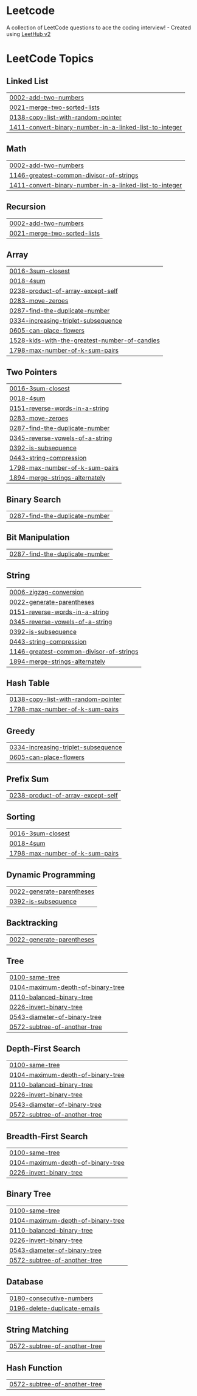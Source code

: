 # Leetcode
A collection of LeetCode questions to ace the coding interview! - Created using [LeetHub v2](https://github.com/arunbhardwaj/LeetHub-2.0)

<!---LeetCode Topics Start-->
# LeetCode Topics
## Linked List
|  |
| ------- |
| [0002-add-two-numbers](https://github.com/phongthanh-1711/Leetcode/tree/master/0002-add-two-numbers) |
| [0021-merge-two-sorted-lists](https://github.com/phongthanh-1711/Leetcode/tree/master/0021-merge-two-sorted-lists) |
| [0138-copy-list-with-random-pointer](https://github.com/phongthanh-1711/Leetcode/tree/master/0138-copy-list-with-random-pointer) |
| [1411-convert-binary-number-in-a-linked-list-to-integer](https://github.com/phongthanh-1711/Leetcode/tree/master/1411-convert-binary-number-in-a-linked-list-to-integer) |
## Math
|  |
| ------- |
| [0002-add-two-numbers](https://github.com/phongthanh-1711/Leetcode/tree/master/0002-add-two-numbers) |
| [1146-greatest-common-divisor-of-strings](https://github.com/phongthanh-1711/Leetcode/tree/master/1146-greatest-common-divisor-of-strings) |
| [1411-convert-binary-number-in-a-linked-list-to-integer](https://github.com/phongthanh-1711/Leetcode/tree/master/1411-convert-binary-number-in-a-linked-list-to-integer) |
## Recursion
|  |
| ------- |
| [0002-add-two-numbers](https://github.com/phongthanh-1711/Leetcode/tree/master/0002-add-two-numbers) |
| [0021-merge-two-sorted-lists](https://github.com/phongthanh-1711/Leetcode/tree/master/0021-merge-two-sorted-lists) |
## Array
|  |
| ------- |
| [0016-3sum-closest](https://github.com/phongthanh-1711/Leetcode/tree/master/0016-3sum-closest) |
| [0018-4sum](https://github.com/phongthanh-1711/Leetcode/tree/master/0018-4sum) |
| [0238-product-of-array-except-self](https://github.com/phongthanh-1711/Leetcode/tree/master/0238-product-of-array-except-self) |
| [0283-move-zeroes](https://github.com/phongthanh-1711/Leetcode/tree/master/0283-move-zeroes) |
| [0287-find-the-duplicate-number](https://github.com/phongthanh-1711/Leetcode/tree/master/0287-find-the-duplicate-number) |
| [0334-increasing-triplet-subsequence](https://github.com/phongthanh-1711/Leetcode/tree/master/0334-increasing-triplet-subsequence) |
| [0605-can-place-flowers](https://github.com/phongthanh-1711/Leetcode/tree/master/0605-can-place-flowers) |
| [1528-kids-with-the-greatest-number-of-candies](https://github.com/phongthanh-1711/Leetcode/tree/master/1528-kids-with-the-greatest-number-of-candies) |
| [1798-max-number-of-k-sum-pairs](https://github.com/phongthanh-1711/Leetcode/tree/master/1798-max-number-of-k-sum-pairs) |
## Two Pointers
|  |
| ------- |
| [0016-3sum-closest](https://github.com/phongthanh-1711/Leetcode/tree/master/0016-3sum-closest) |
| [0018-4sum](https://github.com/phongthanh-1711/Leetcode/tree/master/0018-4sum) |
| [0151-reverse-words-in-a-string](https://github.com/phongthanh-1711/Leetcode/tree/master/0151-reverse-words-in-a-string) |
| [0283-move-zeroes](https://github.com/phongthanh-1711/Leetcode/tree/master/0283-move-zeroes) |
| [0287-find-the-duplicate-number](https://github.com/phongthanh-1711/Leetcode/tree/master/0287-find-the-duplicate-number) |
| [0345-reverse-vowels-of-a-string](https://github.com/phongthanh-1711/Leetcode/tree/master/0345-reverse-vowels-of-a-string) |
| [0392-is-subsequence](https://github.com/phongthanh-1711/Leetcode/tree/master/0392-is-subsequence) |
| [0443-string-compression](https://github.com/phongthanh-1711/Leetcode/tree/master/0443-string-compression) |
| [1798-max-number-of-k-sum-pairs](https://github.com/phongthanh-1711/Leetcode/tree/master/1798-max-number-of-k-sum-pairs) |
| [1894-merge-strings-alternately](https://github.com/phongthanh-1711/Leetcode/tree/master/1894-merge-strings-alternately) |
## Binary Search
|  |
| ------- |
| [0287-find-the-duplicate-number](https://github.com/phongthanh-1711/Leetcode/tree/master/0287-find-the-duplicate-number) |
## Bit Manipulation
|  |
| ------- |
| [0287-find-the-duplicate-number](https://github.com/phongthanh-1711/Leetcode/tree/master/0287-find-the-duplicate-number) |
## String
|  |
| ------- |
| [0006-zigzag-conversion](https://github.com/phongthanh-1711/Leetcode/tree/master/0006-zigzag-conversion) |
| [0022-generate-parentheses](https://github.com/phongthanh-1711/Leetcode/tree/master/0022-generate-parentheses) |
| [0151-reverse-words-in-a-string](https://github.com/phongthanh-1711/Leetcode/tree/master/0151-reverse-words-in-a-string) |
| [0345-reverse-vowels-of-a-string](https://github.com/phongthanh-1711/Leetcode/tree/master/0345-reverse-vowels-of-a-string) |
| [0392-is-subsequence](https://github.com/phongthanh-1711/Leetcode/tree/master/0392-is-subsequence) |
| [0443-string-compression](https://github.com/phongthanh-1711/Leetcode/tree/master/0443-string-compression) |
| [1146-greatest-common-divisor-of-strings](https://github.com/phongthanh-1711/Leetcode/tree/master/1146-greatest-common-divisor-of-strings) |
| [1894-merge-strings-alternately](https://github.com/phongthanh-1711/Leetcode/tree/master/1894-merge-strings-alternately) |
## Hash Table
|  |
| ------- |
| [0138-copy-list-with-random-pointer](https://github.com/phongthanh-1711/Leetcode/tree/master/0138-copy-list-with-random-pointer) |
| [1798-max-number-of-k-sum-pairs](https://github.com/phongthanh-1711/Leetcode/tree/master/1798-max-number-of-k-sum-pairs) |
## Greedy
|  |
| ------- |
| [0334-increasing-triplet-subsequence](https://github.com/phongthanh-1711/Leetcode/tree/master/0334-increasing-triplet-subsequence) |
| [0605-can-place-flowers](https://github.com/phongthanh-1711/Leetcode/tree/master/0605-can-place-flowers) |
## Prefix Sum
|  |
| ------- |
| [0238-product-of-array-except-self](https://github.com/phongthanh-1711/Leetcode/tree/master/0238-product-of-array-except-self) |
## Sorting
|  |
| ------- |
| [0016-3sum-closest](https://github.com/phongthanh-1711/Leetcode/tree/master/0016-3sum-closest) |
| [0018-4sum](https://github.com/phongthanh-1711/Leetcode/tree/master/0018-4sum) |
| [1798-max-number-of-k-sum-pairs](https://github.com/phongthanh-1711/Leetcode/tree/master/1798-max-number-of-k-sum-pairs) |
## Dynamic Programming
|  |
| ------- |
| [0022-generate-parentheses](https://github.com/phongthanh-1711/Leetcode/tree/master/0022-generate-parentheses) |
| [0392-is-subsequence](https://github.com/phongthanh-1711/Leetcode/tree/master/0392-is-subsequence) |
## Backtracking
|  |
| ------- |
| [0022-generate-parentheses](https://github.com/phongthanh-1711/Leetcode/tree/master/0022-generate-parentheses) |
## Tree
|  |
| ------- |
| [0100-same-tree](https://github.com/phongthanh-1711/Leetcode/tree/master/0100-same-tree) |
| [0104-maximum-depth-of-binary-tree](https://github.com/phongthanh-1711/Leetcode/tree/master/0104-maximum-depth-of-binary-tree) |
| [0110-balanced-binary-tree](https://github.com/phongthanh-1711/Leetcode/tree/master/0110-balanced-binary-tree) |
| [0226-invert-binary-tree](https://github.com/phongthanh-1711/Leetcode/tree/master/0226-invert-binary-tree) |
| [0543-diameter-of-binary-tree](https://github.com/phongthanh-1711/Leetcode/tree/master/0543-diameter-of-binary-tree) |
| [0572-subtree-of-another-tree](https://github.com/phongthanh-1711/Leetcode/tree/master/0572-subtree-of-another-tree) |
## Depth-First Search
|  |
| ------- |
| [0100-same-tree](https://github.com/phongthanh-1711/Leetcode/tree/master/0100-same-tree) |
| [0104-maximum-depth-of-binary-tree](https://github.com/phongthanh-1711/Leetcode/tree/master/0104-maximum-depth-of-binary-tree) |
| [0110-balanced-binary-tree](https://github.com/phongthanh-1711/Leetcode/tree/master/0110-balanced-binary-tree) |
| [0226-invert-binary-tree](https://github.com/phongthanh-1711/Leetcode/tree/master/0226-invert-binary-tree) |
| [0543-diameter-of-binary-tree](https://github.com/phongthanh-1711/Leetcode/tree/master/0543-diameter-of-binary-tree) |
| [0572-subtree-of-another-tree](https://github.com/phongthanh-1711/Leetcode/tree/master/0572-subtree-of-another-tree) |
## Breadth-First Search
|  |
| ------- |
| [0100-same-tree](https://github.com/phongthanh-1711/Leetcode/tree/master/0100-same-tree) |
| [0104-maximum-depth-of-binary-tree](https://github.com/phongthanh-1711/Leetcode/tree/master/0104-maximum-depth-of-binary-tree) |
| [0226-invert-binary-tree](https://github.com/phongthanh-1711/Leetcode/tree/master/0226-invert-binary-tree) |
## Binary Tree
|  |
| ------- |
| [0100-same-tree](https://github.com/phongthanh-1711/Leetcode/tree/master/0100-same-tree) |
| [0104-maximum-depth-of-binary-tree](https://github.com/phongthanh-1711/Leetcode/tree/master/0104-maximum-depth-of-binary-tree) |
| [0110-balanced-binary-tree](https://github.com/phongthanh-1711/Leetcode/tree/master/0110-balanced-binary-tree) |
| [0226-invert-binary-tree](https://github.com/phongthanh-1711/Leetcode/tree/master/0226-invert-binary-tree) |
| [0543-diameter-of-binary-tree](https://github.com/phongthanh-1711/Leetcode/tree/master/0543-diameter-of-binary-tree) |
| [0572-subtree-of-another-tree](https://github.com/phongthanh-1711/Leetcode/tree/master/0572-subtree-of-another-tree) |
## Database
|  |
| ------- |
| [0180-consecutive-numbers](https://github.com/phongthanh-1711/Leetcode/tree/master/0180-consecutive-numbers) |
| [0196-delete-duplicate-emails](https://github.com/phongthanh-1711/Leetcode/tree/master/0196-delete-duplicate-emails) |
## String Matching
|  |
| ------- |
| [0572-subtree-of-another-tree](https://github.com/phongthanh-1711/Leetcode/tree/master/0572-subtree-of-another-tree) |
## Hash Function
|  |
| ------- |
| [0572-subtree-of-another-tree](https://github.com/phongthanh-1711/Leetcode/tree/master/0572-subtree-of-another-tree) |
<!---LeetCode Topics End-->